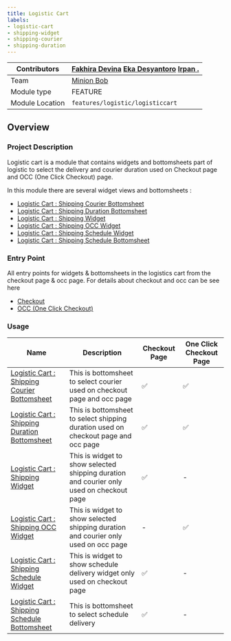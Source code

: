 ```yaml
---
title: Logistic Cart
labels:
- logistic-cart
- shipping-widget
- shipping-courier
- shipping-duration
---
```


<!--left header table-->
| Contributors | [Fakhira Devina](https://tokopedia.atlassian.net/wiki/people/61077e53b704b40068e80a8e?ref=confluence) [Eka Desyantoro](https://tokopedia.atlassian.net/wiki/people/6283196bd9ddcc006e9c7a85?ref=confluence) [Irpan .](https://tokopedia.atlassian.net/wiki/people/6253578a3bf0f0007015669c?ref=confluence) |
| --- | --- |
| Team | [Minion Bob](https://tokopedia.atlassian.net/people/team/2373d8a6-1afc-4f2a-aa7a-63855c273051) |
| Module type | ​<!--start status:YELLOW-->FEATURE<!--end status--> |
| Module Location | `features/logistic/logisticcart` |

<!--toc-->

## Overview

### Project Description

Logistic cart is a module that contains widgets and bottomsheets part of logistic to select the delivery and courier duration used on Checkout page and OCC (One Click Checkout) page. 

In this module there are several widget views and bottomsheets : 

- [Logistic Cart : Shipping Courier Bottomsheet](https://tokopedia.atlassian.net/wiki/spaces/PA/pages/2154529498/Logistic+Cart+%3A+Shipping+Courier+Bottomsheet)
- [Logistic Cart : Shipping Duration Bottomsheet](https://tokopedia.atlassian.net/wiki/spaces/PA/pages/2152824899/Logistic+Cart+%3A+Shipping+Duration+Bottomsheet)
- [Logistic Cart : Shipping Widget](https://tokopedia.atlassian.net/wiki/spaces/PA/pages/2049454803/Logistic+Cart+%3A+Shipping+Widget)
- [Logistic Cart : Shipping OCC Widget](https://tokopedia.atlassian.net/wiki/spaces/PA/pages/2052555030/Logistic+Cart+%3A+Shipping+OCC+Widget)
- [Logistic Cart : Shipping Schedule Widget](https://tokopedia.atlassian.net/wiki/spaces/PA/pages/2084702465/Logistic+Cart+%3A+Shipping+Schedule+Widget)
- [Logistic Cart : Shipping Schedule Bottomsheet](https://tokopedia.atlassian.net/wiki/spaces/PA/pages/2086731957/Logistic+Cart+%3A+Shipping+Schedule+Bottomsheet)

### Entry Point

All entry points for widgets & bottomsheets in the logistics cart from the checkout page & occ page. For details about checkout and occ can be see here

- [Checkout](https://tokopedia.atlassian.net/wiki/spaces/PA/pages/1426720585/Checkout)
- [OCC (One Click Checkout)](https://tokopedia.atlassian.net/wiki/spaces/PA/pages/1412564357/One+Click+Checkout)

### Usage



| **Name** | **Description** | **Checkout Page** | **One Click Checkout Page** |
| --- | --- | --- | --- |
| [Logistic Cart : Shipping Courier Bottomsheet](https://tokopedia.atlassian.net/wiki/spaces/PA/pages/2154529498/Logistic+Cart+%3A+Shipping+Courier+Bottomsheet) | This is bottomsheet to select courier used on checkout page and occ page | ✅  |  ✅ |
| [Logistic Cart : Shipping Duration Bottomsheet](https://tokopedia.atlassian.net/wiki/spaces/PA/pages/2152824899/Logistic+Cart+%3A+Shipping+Duration+Bottomsheet) | This is bottomsheet to select shipping duration used on checkout page and occ page | ✅ | ✅ |
| [Logistic Cart : Shipping Widget](https://tokopedia.atlassian.net/wiki/spaces/PA/pages/2049454803/Logistic+Cart+%3A+Shipping+Widget) | This is widget to show selected shipping duration and courier only used on checkout page | ✅ | - |
| [Logistic Cart : Shipping OCC Widget](https://tokopedia.atlassian.net/wiki/spaces/PA/pages/2052555030/Logistic+Cart+%3A+Shipping+OCC+Widget) | This is widget to show selected shipping duration and courier only used on occ page | - | ✅ |
| [Logistic Cart : Shipping Schedule Widget](https://tokopedia.atlassian.net/wiki/spaces/PA/pages/2084702465/Logistic+Cart+%3A+Shipping+Schedule+Widget) | This is widget to show schedule delivery widget only used on checkout page | ✅ | - |
| [Logistic Cart : Shipping Schedule Bottomsheet](https://tokopedia.atlassian.net/wiki/spaces/PA/pages/2086731957/Logistic+Cart+%3A+Shipping+Schedule+Bottomsheet) | This is bottomsheet to select schedule delivery | ✅ | - |